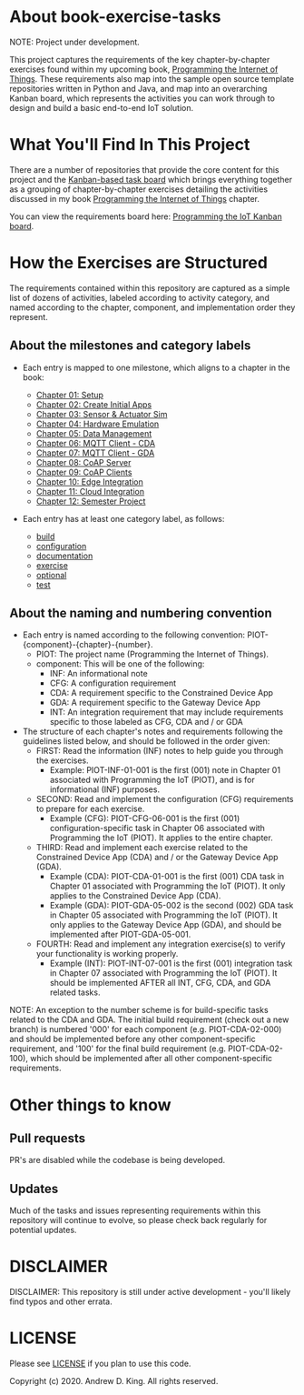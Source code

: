 # About book-exercise-tasks

NOTE: Project under development.

This project captures the requirements of the key chapter-by-chapter exercises found within my upcoming book, [Programming the Internet of Things](https://learning.oreilly.com/library/view/programming-the-internet/9781492081401). These requirements also map into the sample open source template repositories written in Python and Java, and map into an overarching Kanban board, which represents the activities you can work through to design and build a basic end-to-end IoT solution.

# What You'll Find In This Project

There are a number of repositories that provide the core content for this project and the [Kanban-based task board](https://github.com/orgs/programming-the-iot/projects/1) which brings everything together as a grouping of chapter-by-chapter exercises detailing the activities discussed in my book [Programming the Internet of Things](https://learning.oreilly.com/library/view/programming-the-internet/9781492081401) chapter.

You can view the requirements board here: [Programming the IoT Kanban board](https://github.com/orgs/programming-the-iot/projects/1).

# How the Exercises are Structured

The requirements contained within this repository are captured as a simple list of dozens of activities, labeled according to activity category, and named according to the chapter, component, and implementation order they represent.

## About the milestones and category labels
- Each entry is mapped to one milestone, which aligns to a chapter in the book:
  - [Chapter 01: Setup](https://github.com/orgs/programming-the-iot/projects/1#column-9974937)
  - [Chapter 02: Create Initial Apps](https://github.com/orgs/programming-the-iot/projects/1#column-9974938)
  - [Chapter 03: Sensor & Actuator Sim](https://github.com/orgs/programming-the-iot/projects/1#column-10488379)
  - [Chapter 04: Hardware Emulation](https://github.com/orgs/programming-the-iot/projects/1#column-10488386)
  - [Chapter 05: Data Management](https://github.com/orgs/programming-the-iot/projects/1#column-10488421)
  - [Chapter 06: MQTT Client - CDA](https://github.com/orgs/programming-the-iot/projects/1#column-10488434)
  - [Chapter 07: MQTT Client - GDA](https://github.com/orgs/programming-the-iot/projects/1#column-10488499)
  - [Chapter 08: CoAP Server](https://github.com/orgs/programming-the-iot/projects/1#column-10488501)
  - [Chapter 09: CoAP Clients](https://github.com/orgs/programming-the-iot/projects/1#column-10488503)
  - [Chapter 10: Edge Integration](https://github.com/orgs/programming-the-iot/projects/1#column-10488510)
  - [Chapter 11: Cloud Integration](https://github.com/orgs/programming-the-iot/projects/1#column-10488514)
  - [Chapter 12: Semester Project](https://github.com/orgs/programming-the-iot/projects/1#column-10488565)
  
- Each entry has at least one category label, as follows:
  - [build](https://github.com/programming-the-iot/book-exercise-tasks/labels/build)
  - [configuration](https://github.com/programming-the-iot/book-exercise-tasks/labels/configuration)
  - [documentation](https://github.com/programming-the-iot/book-exercise-tasks/labels/documentation)
  - [exercise](https://github.com/programming-the-iot/book-exercise-tasks/labels/exercise)
  - [optional](https://github.com/programming-the-iot/book-exercise-tasks/labels/optional)
  - [test](https://github.com/programming-the-iot/book-exercise-tasks/labels/test)
  
## About the naming and numbering convention
- Each entry is named according to the following convention: PIOT-{component}-{chapter}-{number}.
  - PIOT: The project name (Programming the Internet of Things).
  - component: This will be one of the following:
    - INF: An informational note
    - CFG: A configuration requirement
    - CDA: A requirement specific to the Constrained Device App
    - GDA: A requirement specific to the Gateway Device App
    - INT: An integration requirement that may include requirements specific to those labeled as CFG, CDA and / or GDA
- The structure of each chapter's notes and requirements following the guidelines listed below, and should be followed in the order given:
  - FIRST: Read the information (INF) notes to help guide you through the exercises.
    - Example: PIOT-INF-01-001 is the first (001) note in Chapter 01 associated with Programming the IoT (PIOT), and is for informational (INF) purposes.
  - SECOND: Read and implement the configuration (CFG) requirements to prepare for each exercise.
    - Example (CFG): PIOT-CFG-06-001 is the first (001) configuration-specific task in Chapter 06 associated with Programming the IoT (PIOT). It applies to the entire chapter.
  - THIRD: Read and implement each exercise related to the Constrained Device App (CDA) and / or the Gateway Device App (GDA).
    - Example (CDA): PIOT-CDA-01-001 is the first (001) CDA task in Chapter 01 associated with Programming the IoT (PIOT). It only applies to the Constrained Device App (CDA).
    - Example (GDA): PIOT-GDA-05-002 is the second (002) GDA task in Chapter 05 associated with Programming the IoT (PIOT). It only applies to the Gateway Device App (GDA), and should be implemented after PIOT-GDA-05-001.
  - FOURTH: Read and implement any integration exercise(s) to verify your functionality is working properly.
    - Example (INT): PIOT-INT-07-001 is the first (001) integration task in Chapter 07 associated with Programming the IoT (PIOT). It should be implemented AFTER all INT, CFG, CDA, and GDA related tasks.

NOTE: An exception to the number scheme is for build-specific tasks related to the CDA and GDA. The initial build requirement (check out a new branch) is numbered '000' for each component (e.g. PIOT-CDA-02-000) and should be implemented before any other component-specific requirement, and '100' for the final build requirement (e.g. PIOT-CDA-02-100), which should be implemented after all other component-specific requirements.

# Other things to know

## Pull requests
PR's are disabled while the codebase is being developed.

## Updates
Much of the tasks and issues representing requirements within this repository will continue to evolve, so please check back regularly for potential updates.

# DISCLAIMER
DISCLAIMER: This repository is still under active development - you'll likely find typos and other errata.

# LICENSE
Please see [LICENSE](https://github.com/programming-the-iot/python-components/blob/alpha001/LICENSE) if you plan to use this code.

Copyright (c) 2020. Andrew D. King. All rights reserved.
